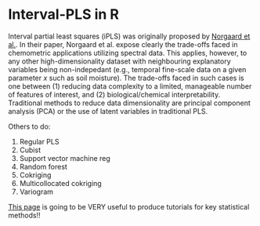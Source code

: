 # Interval-PLS in R

Interval partial least squares (iPLS) was originally proposed by [Norgaard et al.](https://doi.org/10.1366/0003702001949500). In their paper, Norgaard et al. expose clearly the trade-offs faced in chemometric applications utilizing spectral data. This applies, however, to any other high-dimensionality dataset with neighbouring explanatory variables being non-indepedant (e.g., temporal fine-scale data on a given parameter $x$ such as soil moisture). The trade-offs faced in such cases is one between (1) reducing data complexity to a limited, manageable number of features of interest, and (2) biological/chemical interpretability. Traditional methods to reduce data dimensionality are principal component analysis (PCA) or the use of latent variables in traditional PLS. 

Others to do:

1. Regular PLS
2. Cubist
3. Support vector machine reg
4. Random forest
5. Cokriging
6. Multicollocated cokriging
7. Variogram


[This page](https://zia207.github.io/geospatial-r-github.io/index.html) is going to be VERY useful to produce tutorials for key statistical methods!!

